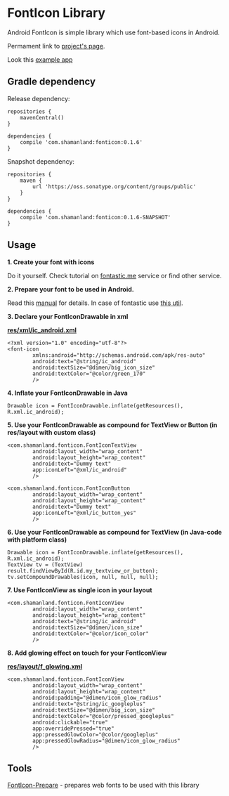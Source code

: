 FontIcon Library
====

Android FontIcon is simple library which use font-based icons in Android.

Permament link to [project's page][1].

Look this [example app][2]

Gradle dependency
----

Release dependency:

    repositories {
        mavenCentral()
    }

    dependencies {
        compile 'com.shamanland:fonticon:0.1.6'
    }

Snapshot dependency:

    repositories {
        maven {
            url 'https://oss.sonatype.org/content/groups/public'
        }
    }

    dependencies {
        compile 'com.shamanland:fonticon:0.1.6-SNAPSHOT'
    }

Usage
----

**1. Create your font with icons**

Do it yourself. Check tutorial on [fontastic.me][4] service or find other service.

**2. Prepare your font to be used in Android.**

Read this [manual][5] for details. In case of fontastic use [this util][3].

**3. Declare your FontIconDrawable in xml**

[**res/xml/ic_android.xml**][6]

    <?xml version="1.0" encoding="utf-8"?>
    <font-icon
            xmlns:android="http://schemas.android.com/apk/res-auto"
            android:text="@string/ic_android"
            android:textSize="@dimen/big_icon_size"
            android:textColor="@color/green_170"
            />

**4. Inflate your FontIconDrawable in Java**

    Drawable icon = FontIconDrawable.inflate(getResources(), R.xml.ic_android);

**5. Use your FontIconDrawable as compound for TextView or Button (in res/layout with custom class)**

    <com.shamanland.fonticon.FontIconTextView
            android:layout_width="wrap_content"
            android:layout_height="wrap_content"
            android:text="Dummy text"
            app:iconLeft="@xml/ic_android"
            />

    <com.shamanland.fonticon.FontIconButton
            android:layout_width="wrap_content"
            android:layout_height="wrap_content"
            android:text="Dummy text"
            app:iconLeft="@xml/ic_button_yes"
            />

**6. Use your FontIconDrawable as compound for TextView (in Java-code with platform class)**

    Drawable icon = FontIconDrawable.inflate(getResources(), R.xml.ic_android);
    TextView tv = (TextView) result.findViewById(R.id.my_textview_or_button);
    tv.setCompoundDrawables(icon, null, null, null);

**7. Use FontIconView as single icon in your layout**

    <com.shamanland.fonticon.FontIconView
            android:layout_width="wrap_content"
            android:layout_height="wrap_content"
            android:text="@string/ic_android"
            android:textSize="@dimen/icon_size"
            android:textColor="@color/icon_color"
            />

**8. Add glowing effect on touch for your FontIconView**

[**res/layout/f_glowing.xml**][7]

    <com.shamanland.fonticon.FontIconView
            android:layout_width="wrap_content"
            android:layout_height="wrap_content"
            android:padding="@dimen/icon_glow_radius"
            android:text="@string/ic_googleplus"
            android:textSize="@dimen/big_icon_size"
            android:textColor="@color/pressed_googleplus"
            android:clickable="true"
            app:overridePressed="true"
            app:pressedGlowColor="@color/googleplus"
            app:pressedGlowRadius="@dimen/icon_glow_radius"
            />

Tools
----

[FontIcon-Prepare][3] - prepares web fonts to be used with this library


[1]: http://blog.shamanland.com/p/android-fonticon-library.html
[2]: https://docs.google.com/file/d/0Bwh0SNLPmjQBbXJVd3c3S2hfVTg/preview
[3]: http://github.com/shamanland/fonticon-prepare/
[4]: http://fontastic.me/howto
[5]: http://blog.shamanland.com/2013/11/how-to-use-icon-fonts-in-android.html
[6]: http://github.com/shamanland/fonticon/blob/dev/app/src/main/res/xml/ic_android.xml
[7]: http://github.com/shamanland/fonticon/blob/dev/app/src/main/res/layout/f_glowing.xml
